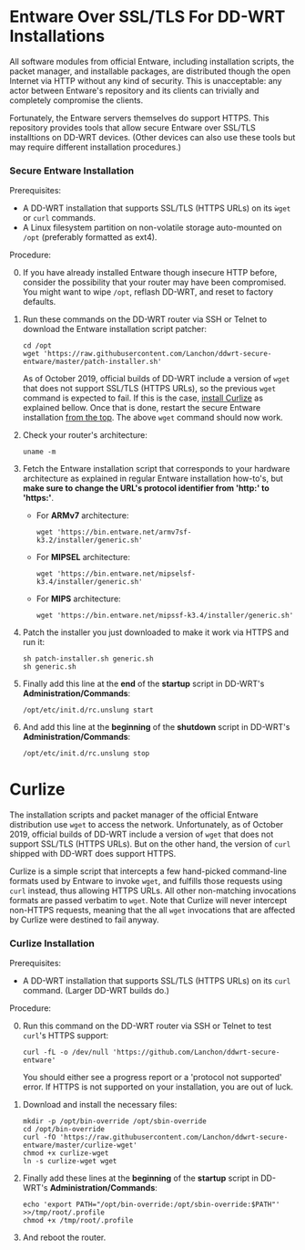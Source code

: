 # Entware Over SSL/TLS For DD-WRT Installations

All software modules from official Entware, including installation scripts, the packet manager, and installable packages, are distributed though the open Internet via HTTP without any kind of security. This is unacceptable: any actor between Entware's repository and its clients can trivially and completely compromise the clients.

Fortunately, the Entware servers themselves do support HTTPS. This repository provides tools that allow secure Entware over SSL/TLS installtions on DD-WRT devices. (Other devices can also use these tools but may require different installation procedures.)

### Secure Entware Installation

Prerequisites:

* A DD-WRT installation that supports SSL/TLS (HTTPS URLs) on its `ẁget` or `curl` commands.
* A Linux filesystem partition on non-volatile storage auto-mounted on `/opt` (preferably formatted as ext4).

Procedure:

0. If you have already installed Entware though insecure HTTP before, consider the possibility that your router may have been compromised. You might want to wipe `/opt`, reflash DD-WRT, and reset to factory defaults.

1. Run these commands on the DD-WRT router via SSH or Telnet to download the Entware installation script patcher:
   ```
   cd /opt
   wget 'https://raw.githubusercontent.com/Lanchon/ddwrt-secure-entware/master/patch-installer.sh'
   ```
   As of October 2019, official builds of DD-WRT include a version of `wget` that does not support SSL/TLS (HTTPS URLs), so the previous `wget` command is expected to fail. If this is the case, [install Curlize](#curlize-installation) as explained bellow. Once that is done, restart the secure Entware installation [from the top](#secure-entware-installation). The above `wget` command should now work.

2. Check your router's architecture:
   ```
   uname -m
   ```

3. Fetch the Entware installation script that corresponds to your hardware architecture as explained in regular Entware installation how-to's, but **make sure to change the URL's protocol identifier from 'http:' to 'https:'**.

   * For **ARMv7** architecture:
     ```
     wget 'https://bin.entware.net/armv7sf-k3.2/installer/generic.sh'
     ```

   * For **MIPSEL** architecture:
     ```
     wget 'https://bin.entware.net/mipselsf-k3.4/installer/generic.sh'
     ```

   * For **MIPS** architecture:
     ```
     wget 'https://bin.entware.net/mipssf-k3.4/installer/generic.sh'
     ```

4. Patch the installer you just downloaded to make it work via HTTPS and run it:
   ```
   sh patch-installer.sh generic.sh
   sh generic.sh
   ```

5. Finally add this line at the **end** of the **startup** script in DD-WRT's **Administration/Commands**:
   ```
   /opt/etc/init.d/rc.unslung start
   ```

6. And add this line at the **beginning** of the **shutdown** script in DD-WRT's **Administration/Commands**:
   ```
   /opt/etc/init.d/rc.unslung stop
   ```


# Curlize

The installation scripts and packet manager of the official Entware distribution use `wget` to access the network. Unfortunately, as of October 2019, official builds of DD-WRT include a version of `wget` that does not support SSL/TLS (HTTPS URLs). But on the other hand, the version of `curl` shipped with DD-WRT does support HTTPS.

Curlize is a simple script that intercepts a few hand-picked command-line formats used by Entware to invoke `wget`, and fulfills those requests using `curl` instead, thus allowing HTTPS URLs. All other non-matching invocations formats are passed verbatim to `wget`. Note that Curlize will never intercept non-HTTPS requests, meaning that the all `wget` invocations that are affected by Curlize were destined to fail anyway.

### Curlize Installation

Prerequisites:

* A DD-WRT installation that supports SSL/TLS (HTTPS URLs) on its `curl` command. (Larger DD-WRT builds do.)

Procedure:

0. Run this command on the DD-WRT router via SSH or Telnet to test `curl`'s HTTPS support: 
   ```
   curl -fL -o /dev/null 'https://github.com/Lanchon/ddwrt-secure-entware'
   ```
   You should either see a progress report or a 'protocol not supported' error. If HTTPS is not supported on your installation, you are out of luck.

1. Download and install the necessary files:
   ```
   mkdir -p /opt/bin-override /opt/sbin-override
   cd /opt/bin-override
   curl -fO 'https://raw.githubusercontent.com/Lanchon/ddwrt-secure-entware/master/curlize-wget'
   chmod +x curlize-wget
   ln -s curlize-wget wget
   ```

2. Finally add these lines at the **beginning** of the **startup** script in DD-WRT's **Administration/Commands**:
   ```
   echo 'export PATH="/opt/bin-override:/opt/sbin-override:$PATH"' >>/tmp/root/.profile
   chmod +x /tmp/root/.profile
   ```

3. And reboot the router.
